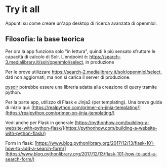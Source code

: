 # Try it all

Appunti su come creare un'app desktop di ricerca avanzata di openmlol.

## Filosofia: la base teorica

Per ora la app funziona solo "in lettura", quindi è più sensato sfruttare le capacità di calcolo di Solr.
L'endpoint è: https://search-3.medialibrary.it/solr/openmlol/select, in produzione

Per le prove utilizzare https://search-2.medialibrary.it/solr/openmlol/select, dati non aggiornati, ma non si carica il server di produzione.

[pysolr](https://pypi.org/project/pysolr/2.1.0/) potrebbe essere una libreria adatta alla creazione di query tramite python.

Per la parte app, utilizzo di Flask e Jinja2 (per templating). Una breve guida di inizio qui: [https://realpython.com/primer-on-jinja-templating/](https://realpython.com/primer-on-jinja-templating/)

Vedi anche per Flask in generale [https://pythonhow.com/building-a-website-with-python-flask/](https://pythonhow.com/building-a-website-with-python-flask/)

Form in flask: [https://www.blog.pythonlibrary.org/2017/12/13/flask-101-how-to-add-a-search-form/](https://www.blog.pythonlibrary.org/2017/12/13/flask-101-how-to-add-a-search-form/)
